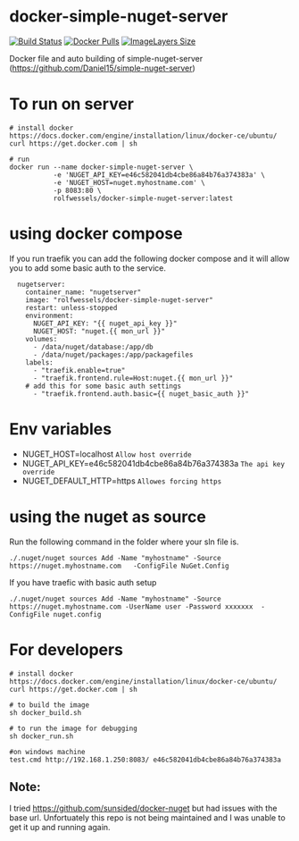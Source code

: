 # docker-simple-nuget-server

[![Build Status](https://travis-ci.org/rolfwessels/docker-simple-nuget-server.svg?branch=master)](https://travis-ci.org/rolfwessels/docker-simple-nuget-server)
[![Docker Pulls](https://img.shields.io/docker/pulls/rolfwessels/docker-simple-nuget-server.svg)](https://hub.docker.com/r/rolfwessels/docker-simple-nuget-server/)
[![ImageLayers Size](https://img.shields.io/imagelayers/image-size/rolfwessels/docker-simple-nuget-server/latest.svg)](https://hub.docker.com/r/rolfwessels/docker-simple-nuget-server/)

Docker file and auto building of simple-nuget-server (https://github.com/Daniel15/simple-nuget-server)


# To run on server

```
# install docker https://docs.docker.com/engine/installation/linux/docker-ce/ubuntu/
curl https://get.docker.com | sh

# run
docker run --name docker-simple-nuget-server \
           -e 'NUGET_API_KEY=e46c582041db4cbe86a84b76a374383a' \
           -e 'NUGET_HOST=nuget.myhostname.com' \
           -p 8083:80 \
           rolfwessels/docker-simple-nuget-server:latest 
```

# using docker compose

If you run traefik you can add the following docker compose and it will allow you to add some basic auth to the service.

```
  nugetserver:
    container_name: "nugetserver"
    image: "rolfwessels/docker-simple-nuget-server"
    restart: unless-stopped
    environment:
      NUGET_API_KEY: "{{ nuget_api_key }}"
      NUGET_HOST: "nuget.{{ mon_url }}"
    volumes:
      - /data/nuget/database:/app/db
      - /data/nuget/packages:/app/packagefiles
    labels:
      - "traefik.enable=true"
      - "traefik.frontend.rule=Host:nuget.{{ mon_url }}" 
    # add this for some basic auth settings
      - "traefik.frontend.auth.basic={{ nuget_basic_auth }}"
```
# Env variables

* NUGET_HOST=localhost `Allow host override`
* NUGET_API_KEY=e46c582041db4cbe86a84b76a374383a `The api key override`
* NUGET_DEFAULT_HTTP=https `Allowes forcing https`

# using the nuget as source

Run the following command in the folder where your sln file is.

`./.nuget/nuget sources Add -Name "myhostname" -Source https://nuget.myhostname.com   -ConfigFile NuGet.Config`

If you have traefic with basic auth setup

`./.nuget/nuget sources Add -Name "myhostname" -Source https://nuget.myhostname.com -UserName user -Password xxxxxxx  -ConfigFile nuget.config`


# For developers

```
# install docker https://docs.docker.com/engine/installation/linux/docker-ce/ubuntu/
curl https://get.docker.com | sh

# to build the image
sh docker_build.sh

# to run the image for debugging
sh docker_run.sh

#on windows machine 
test.cmd http://192.168.1.250:8083/ e46c582041db4cbe86a84b76a374383a
```


## Note:
I tried https://github.com/sunsided/docker-nuget but had issues with the base url. Unfortuately this repo is not being maintained and I was unable to get it up and running again.
